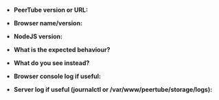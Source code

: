 <!-- If you have a question, please read the FAQ.md first -->

<!-- If you report a bug, please fill the form -->

* **PeerTube version or URL:**
* **Browser name/version:**
* **NodeJS version:**


* **What is the expected behaviour?**
* **What do you see instead?**


* **Browser console log if useful:**
* **Server log if useful (journalctl or /var/www/peertube/storage/logs):**

